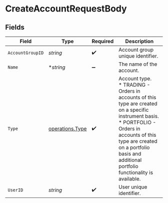 # CreateAccountRequestBody


## Fields

| Field                                                                                                                                                                                                                                     | Type                                                                                                                                                                                                                                      | Required                                                                                                                                                                                                                                  | Description                                                                                                                                                                                                                               |
| ----------------------------------------------------------------------------------------------------------------------------------------------------------------------------------------------------------------------------------------- | ----------------------------------------------------------------------------------------------------------------------------------------------------------------------------------------------------------------------------------------- | ----------------------------------------------------------------------------------------------------------------------------------------------------------------------------------------------------------------------------------------- | ----------------------------------------------------------------------------------------------------------------------------------------------------------------------------------------------------------------------------------------- |
| `AccountGroupID`                                                                                                                                                                                                                          | *string*                                                                                                                                                                                                                                  | :heavy_check_mark:                                                                                                                                                                                                                        | Account group unique identifier.                                                                                                                                                                                                          |
| `Name`                                                                                                                                                                                                                                    | **string*                                                                                                                                                                                                                                 | :heavy_minus_sign:                                                                                                                                                                                                                        | The name of the account.                                                                                                                                                                                                                  |
| `Type`                                                                                                                                                                                                                                    | [operations.Type](../../../pkg/models/operations/type.md)                                                                                                                                                                                 | :heavy_check_mark:                                                                                                                                                                                                                        | Account type.<br/>* TRADING - Orders in accounts of this type are created on a specific instrument basis.<br/>* PORTFOLIO - Orders in accounts of this type are created on a portfolio basis and additional portfolio functionality is available. |
| `UserID`                                                                                                                                                                                                                                  | *string*                                                                                                                                                                                                                                  | :heavy_check_mark:                                                                                                                                                                                                                        | User unique identifier.                                                                                                                                                                                                                   |